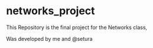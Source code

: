 # networks_project

This Repository is the final project for the Networks class,

Was developed by me and @setura
